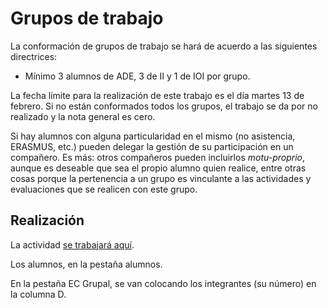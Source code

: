 # Grupos de trabajo

La conformación de grupos de trabajo se hará de acuerdo a las siguientes directrices:

- Mínimo 3 alumnos de ADE, 3 de II y 1 de IOI por grupo.

La fecha límite para la realización de este trabajo es el día martes 13 de  febrero. Si no están conformados todos los grupos, el trabajo se da por no realizado y la nota general es cero.

Si hay alumnos con alguna particularidad en el mismo (no asistencia, ERASMUS, etc.) pueden delegar la gestión de su participación en un compañero. Es más: otros compañeros pueden incluirlos *motu-proprio*, aunque es deseable que sea el propio alumno quien realice, entre otras cosas porque la pertenencia a un grupo es vinculante a las actividades y evaluaciones que se realicen con este grupo.

## Realización

La actividad [se trabajará aquí](https://docs.google.com/spreadsheets/d/1qJNEUbHG_Tbw02Cv8VpkqQ6ICNVh2g_8FsdNWQw-ppA/edit?usp=sharing).

Los alumnos, en la pestaña alumnos.

En la pestaña EC Grupal, se van colocando los integrantes (su número) en la columna D.

